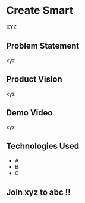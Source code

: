 # Create Smart

XYZ

## Problem Statement
xyz

## Product Vision
xyz

## Demo Video
xyz

## Technologies Used
- A
- B
- C

## Join xyz to abc !!
